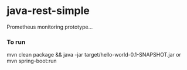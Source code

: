 # java-rest-simple
Prometheus monitoring prototype...

### To run
mvn clean package && java -jar target/hello-world-0.1-SNAPSHOT.jar
or
mvn spring-boot:run